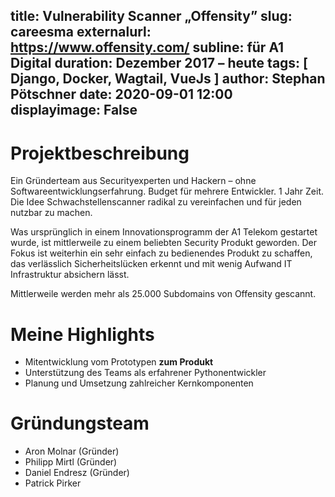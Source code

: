 title: Vulnerability Scanner „Offensity”
slug: careesma
externalurl: https://www.offensity.com/
subline: für A1 Digital
duration: Dezember 2017 –  heute
tags: [ Django, Docker, Wagtail, VueJs ]
author: Stephan Pötschner
date: 2020-09-01 12:00
displayimage: False
---

# Projektbeschreibung

Ein Gründerteam aus Securityexperten und Hackern – ohne Softwareentwicklungserfahrung. Budget für mehrere Entwickler. 1 Jahr Zeit.
Die Idee Schwachstellenscanner radikal zu vereinfachen und für jeden nutzbar zu machen.

Was ursprünglich in einem Innovationsprogramm der A1 Telekom gestartet wurde, ist mittlerweile zu einem beliebten Security Produkt geworden.
Der Fokus ist weiterhin ein sehr einfach zu bedienendes Produkt zu schaffen,
 das verlässlich Sicherheitslücken erkennt und mit wenig Aufwand IT Infrastruktur 
 absichern lässt.
 
Mittlerweile werden mehr als 25.000 Subdomains von Offensity gescannt.


# Meine Highlights

* Mitentwicklung vom Prototypen **zum Produkt**
* Unterstützung des Teams als erfahrener Pythonentwickler
* Planung und Umsetzung zahlreicher Kernkomponenten


# Gründungsteam

* Aron Molnar (Gründer)
* Philipp Mirtl (Gründer)
* Daniel Endresz (Gründer)
* Patrick Pirker
